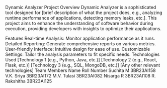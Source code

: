 Dynamic Analyzer
Project Overview
Dynamic Analyzer is a sophisticated tool designed for [brief description of what the project does, e.g., analyzing runtime performance of applications, detecting memory leaks, etc.]. This project aims to enhance the understanding of software behavior during execution, providing developers with insights to optimize their applications.

Features
Real-time Analysis: Monitor application performance as it runs.
Detailed Reporting: Generate comprehensive reports on various metrics.
User-friendly Interface: Intuitive design for ease of use.
Customizable Settings: Tailor the analysis parameters to fit specific needs.
Technologies Used
[Technology 1 (e.g., Python, Java, etc.)]
[Technology 2 (e.g., React, Flask, etc.)]
[Technology 3 (e.g., SQL, MongoDB, etc.)]
[Any other relevant technologies]
Team Members
Name	Roll Number
Suchita M	3BR23AI158
V.K. Sriya	3BR23AI172
M.V. Tulasi	3BR23AI082
Nisarga R	3BR23AI108
R. Rakshitha	3BR23AI125
